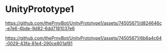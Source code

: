 # UnityPrototype1
https://github.com/thePrnvBot/UnityPrototype1/assets/74505671/d824646c-e7e6-4bde-9d82-6dd7181037e6

https://github.com/thePrnvBot/UnityPrototype1/assets/74505671/6b6a4c64-0029-43fa-81e4-290ce801af81
